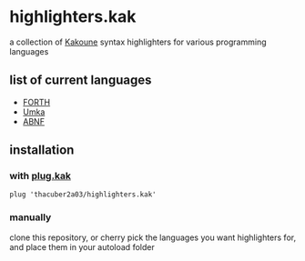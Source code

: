 # highlighters.kak

a collection of [Kakoune](https://github.com/mawww/kakoune) syntax highlighters for various programming languages

## list of current languages

- [FORTH](https://github.com/thacuber2a03/forth.kak)
- [Umka](https://github.com/thacuber2a03/umka.kak)
- [ABNF](./abnf.kak)

## installation

### with [plug.kak](https://github.com/andreyorst/plug.kak)

```kak
plug 'thacuber2a03/highlighters.kak'
```

### manually

clone this repository, or cherry pick the languages you want highlighters for, and place them in your autoload folder
